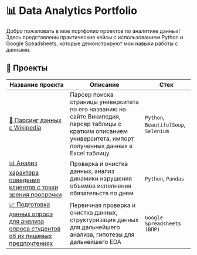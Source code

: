 # 📊 Data Analytics Portfolio

Добро пожаловать в мое портфолио проектов по аналитике данных!  
Здесь представлены практические кейсы с использованием Python и Google Speadsheets, которые демонстрируют мои навыки работы с данными.

## 📁 Проекты

| Название проекта | Описание | Стек |
|------------------|----------|------|
| [📌 Парсинг данных с Wikipedia](./po) | Парсер поиска страницы университета по его названию на сайте Википедия, парсер таблицы с кратким описанием университета, импорт полученных данных в Excel таблицу | `Python`, `BeautifulSoup`, `Selenium` |
| [📊 Анализ характера поведения клиентов с точки зрения просрочки](./late%20payment) | Проверка и очистка данных, анализ динамики нарушения объемов исполнения обязательств по дням | `Python`, `Pandas` |
| [📈 Подготовка данных опроса для анализа опроса студентов об их пищевых предпочтениях](./clean%20survey) | Первичная проверка и очистка данных, структуризация данных для дальнейшего анализа, гипотезы для дальнейшего EDA | `Google Spreadsheets (ВПР)` |

